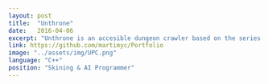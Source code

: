 ```yaml
---
layout: post
title:  "Unthrone"
date:   2016-04-06
excerpt: "Unthrone is an accesible dungeon crawler based on the series Game Of Thrones made by 30 or so students at CITM"
link: https://github.com/martimyc/Portfolio
image: "../assets/img/UPC.png"
language: "C++"
position: "Skining & AI Programmer"
---
```


<!--https://codeburst.io/5-steps-to-speed-up-your-image-heavy-website-65c874a86966-->
